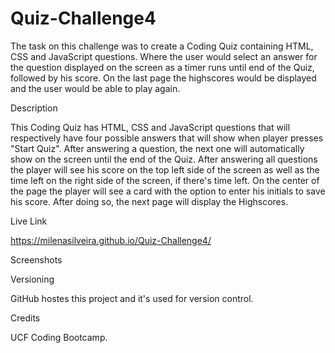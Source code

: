 # Quiz-Challenge4

The task on this challenge was to create a Coding Quiz containing HTML, CSS and JavaScript questions. Where the user would select an answer for the question displayed on the screen as a timer runs until end of the Quiz, followed by his score. 
On the last page the highscores would be displayed and the user would be able to play again. 

Description

This Coding Quiz has HTML, CSS and JavaScript questions that will respectively have four possible answers that will show when player presses "Start Quiz".
After answering a question, the next one will automatically show on the screen until the end of the Quiz.
After answering all questions the player will see his score on the top left side of the screen as well as the time left on the right side of the screen, if there's time left.
On the center of the page the player will see a card with the option to enter his initials to save his score. After doing so, the next page will display the Highscores.


Live Link

https://milenasilveira.github.io/Quiz-Challenge4/

Screenshots

Versioning

GitHub hostes this project and it's used for version control.

Credits

UCF Coding Bootcamp.